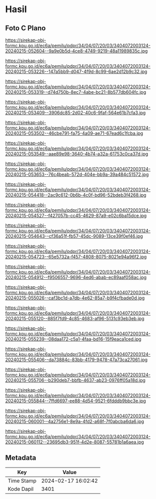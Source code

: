 # Hasil

## Foto C Plano

https://sirekap-obj-formc.kpu.go.id/ec6a/pemilu/pdpr/34/04/07/20/03/3404072003124-20240215-052604--9a9e0b5d-4ce8-4749-9219-48a11989835c.jpg

https://sirekap-obj-formc.kpu.go.id/ec6a/pemilu/pdpr/34/04/07/20/03/3404072003124-20240215-053226--147a5bb9-d047-4f9d-8c99-6ae2d12b9c32.jpg

https://sirekap-obj-formc.kpu.go.id/ec6a/pemilu/pdpr/34/04/07/20/03/3404072003124-20240215-053319--d74d750b-8ec7-4abe-bc21-8b577db604fc.jpg

https://sirekap-obj-formc.kpu.go.id/ec6a/pemilu/pdpr/34/04/07/20/03/3404072003124-20240215-053409--3906dc85-2d02-40c6-9faf-564e61b7cfa3.jpg

https://sirekap-obj-formc.kpu.go.id/ec6a/pemilu/pdpr/34/04/07/20/03/3404072003124-20240215-053502--46cbe791-fa75-4a09-ae71-67ead6c1fcba.jpg

https://sirekap-obj-formc.kpu.go.id/ec6a/pemilu/pdpr/34/04/07/20/03/3404072003124-20240215-053549--aae89e98-3640-4b74-a32a-61753c0ca37d.jpg

https://sirekap-obj-formc.kpu.go.id/ec6a/pemilu/pdpr/34/04/07/20/03/3404072003124-20240215-053653--76c4beab-572d-404e-bb9a-39a484c51572.jpg

https://sirekap-obj-formc.kpu.go.id/ec6a/pemilu/pdpr/34/04/07/20/03/3404072003124-20240215-054418--2ac9c612-0b6b-4c0f-bd96-52bdeb3f4268.jpg

https://sirekap-obj-formc.kpu.go.id/ec6a/pemilu/pdpr/34/04/07/20/03/3404072003124-20240215-054527--f427057b-cc45-4629-87a9-e02c6ba15dce.jpg

https://sirekap-obj-formc.kpu.go.id/ec6a/pemilu/pdpr/34/04/07/20/03/3404072003124-20240215-054643--cf36a51f-fb57-45dc-9089-13ce39f0ef46.jpg

https://sirekap-obj-formc.kpu.go.id/ec6a/pemilu/pdpr/34/04/07/20/03/3404072003124-20240215-054723--65e5732a-f457-4808-8075-8021e94a96f2.jpg

https://sirekap-obj-formc.kpu.go.id/ec6a/pemilu/pdpr/34/04/07/20/03/3404072003124-20240215-054912--f9506557-9696-4ed6-abab-ec89aaf058ac.jpg

https://sirekap-obj-formc.kpu.go.id/ec6a/pemilu/pdpr/34/04/07/20/03/3404072003124-20240215-055026--caf3bc1d-a7db-4e62-85a7-b9f4cfbade0d.jpg

https://sirekap-obj-formc.kpu.go.id/ec6a/pemilu/pdpr/34/04/07/20/03/3404072003124-20240215-055120--885f7fd9-4c85-4683-af96-5131c93eb3eb.jpg

https://sirekap-obj-formc.kpu.go.id/ec6a/pemilu/pdpr/34/04/07/20/03/3404072003124-20240215-055239--08daa172-c5a1-4faa-bd16-15f9eaca1ced.jpg

https://sirekap-obj-formc.kpu.go.id/ec6a/pemilu/pdpr/34/04/07/20/03/3404072003124-20240215-055406--da73884c-83bb-4179-9478-47a73ca27061.jpg

https://sirekap-obj-formc.kpu.go.id/ec6a/pemilu/pdpr/34/04/07/20/03/3404072003124-20240215-055706--b290deb7-bbfb-4637-ab23-0976ff05a18d.jpg

https://sirekap-obj-formc.kpu.go.id/ec6a/pemilu/pdpr/34/04/07/20/03/3404072003124-20240215-055844--7ffd6697-ee88-4d54-9521-6fdddb9bbc3e.jpg

https://sirekap-obj-formc.kpu.go.id/ec6a/pemilu/pdpr/34/04/07/20/03/3404072003124-20240215-060001--4a2756e1-8e9a-4fd2-a68f-7f0abcba6da6.jpg

https://sirekap-obj-formc.kpu.go.id/ec6a/pemilu/pdpr/34/04/07/20/03/3404072003124-20240215-060112--23695db3-951f-4d2e-8087-55781b1a6aea.jpg


## Metadata

| Key        | Value               |
| ---------- | ------------------- |
| Time Stamp | 2024-02-17 16:02:42 |
| Kode Dapil | 3401                |



